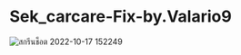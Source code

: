 # Sek_carcare-Fix-by.Valario9
![สกรีนช็อต 2022-10-17 152249](![image]([https://github.com/teerajat1/Sek_carcare-Fix-by.Valario9/assets/30536797/7d805304-6528-410e-9d10-7a1e747bea3e](https://cdn.discordapp.com/attachments/961227099639795781/1114570156010647623/image.png)))

